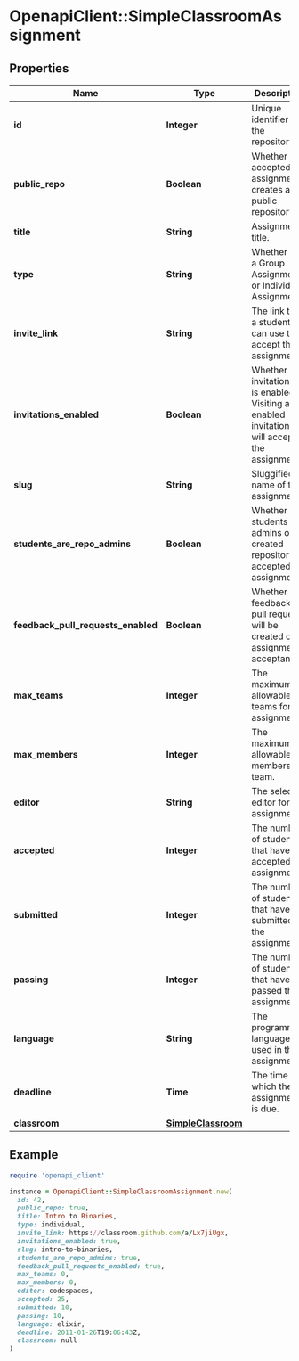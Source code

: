 # OpenapiClient::SimpleClassroomAssignment

## Properties

| Name | Type | Description | Notes |
| ---- | ---- | ----------- | ----- |
| **id** | **Integer** | Unique identifier of the repository. |  |
| **public_repo** | **Boolean** | Whether an accepted assignment creates a public repository. |  |
| **title** | **String** | Assignment title. |  |
| **type** | **String** | Whether it&#39;s a Group Assignment or Individual Assignment. |  |
| **invite_link** | **String** | The link that a student can use to accept the assignment. |  |
| **invitations_enabled** | **Boolean** | Whether the invitation link is enabled. Visiting an enabled invitation link will accept the assignment. |  |
| **slug** | **String** | Sluggified name of the assignment. |  |
| **students_are_repo_admins** | **Boolean** | Whether students are admins on created repository on accepted assignment. |  |
| **feedback_pull_requests_enabled** | **Boolean** | Whether feedback pull request will be created on assignment acceptance. |  |
| **max_teams** | **Integer** | The maximum allowable teams for the assignment. | [optional] |
| **max_members** | **Integer** | The maximum allowable members per team. | [optional] |
| **editor** | **String** | The selected editor for the assignment. |  |
| **accepted** | **Integer** | The number of students that have accepted the assignment. |  |
| **submitted** | **Integer** | The number of students that have submitted the assignment. |  |
| **passing** | **Integer** | The number of students that have passed the assignment. |  |
| **language** | **String** | The programming language used in the assignment. |  |
| **deadline** | **Time** | The time at which the assignment is due. |  |
| **classroom** | [**SimpleClassroom**](SimpleClassroom.md) |  |  |

## Example

```ruby
require 'openapi_client'

instance = OpenapiClient::SimpleClassroomAssignment.new(
  id: 42,
  public_repo: true,
  title: Intro to Binaries,
  type: individual,
  invite_link: https://classroom.github.com/a/Lx7jiUgx,
  invitations_enabled: true,
  slug: intro-to-binaries,
  students_are_repo_admins: true,
  feedback_pull_requests_enabled: true,
  max_teams: 0,
  max_members: 0,
  editor: codespaces,
  accepted: 25,
  submitted: 10,
  passing: 10,
  language: elixir,
  deadline: 2011-01-26T19:06:43Z,
  classroom: null
)
```

